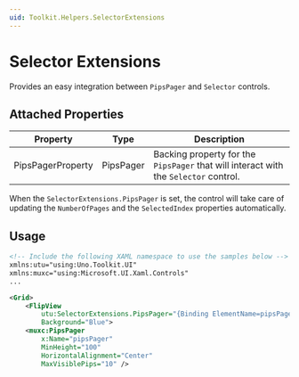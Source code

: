 ```yaml
---
uid: Toolkit.Helpers.SelectorExtensions
---
```


# Selector Extensions

Provides an easy integration between `PipsPager` and `Selector` controls.

## Attached Properties

Property|Type|Description
-|-|-
PipsPagerProperty|PipsPager| Backing property for the `PipsPager` that will interact with the `Selector` control.

When the `SelectorExtensions.PipsPager` is set, the control will take care of updating the `NumberOfPages` and the `SelectedIndex` properties automatically.

## Usage

```xml
<!-- Include the following XAML namespace to use the samples below -->
xmlns:utu="using:Uno.Toolkit.UI"
xmlns:muxc="using:Microsoft.UI.Xaml.Controls"
...

<Grid>
    <FlipView
        utu:SelectorExtensions.PipsPager="{Binding ElementName=pipsPager}"
        Background="Blue">
    <muxc:PipsPager
        x:Name="pipsPager"
        MinHeight="100"
        HorizontalAlignment="Center"
        MaxVisiblePips="10" />
```
